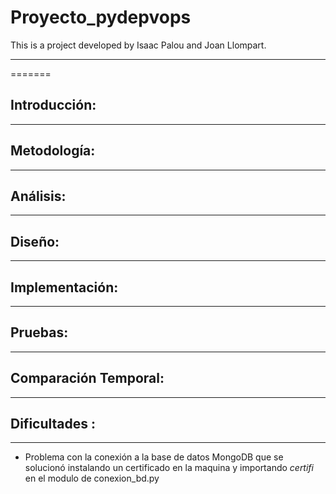# Proyecto_pydepvops
This is a project developed by Isaac Palou and Joan Llompart.


----
=======
## Introducción:

-----------

## Metodología:



---------------------------

## Análisis:

-------------


## Diseño:

-----------

## Implementación:

-----------


## Pruebas:

-----------

## Comparación Temporal:

-----------

## Dificultades :


-----------

- Problema con la conexión a la base de datos MongoDB que se solucionó instalando un certificado en la maquina y importando *certifi* en el modulo de conexion_bd.py
